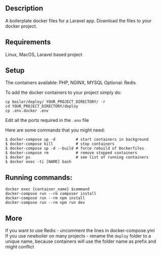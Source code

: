 ## Description
A boilerplate docker files for a Laravel app. 
Download the files to your docker project. 

## Requirements 
Linux, MacOS, Laravel based project

## Setup
The containers available: 
PHP, NGINX, MYSQL
Optional: Redis

To add the docker containers to your project simply do: 

```
cp boiler/deploy/ YOUR_PROJECT_DIRECTORY/ -r
cd YOUR_PROJECT_DIRECTORY/deploy
cp .env.docker .env
```

Edit all the ports required in the `.env` file

Here are some commands that you might need: 
```
$ docker-compose up -d         # start containers in background
$ docker-compose kill          # stop containers
$ docker-compose up -d --build # force rebuild of Dockerfiles
$ docker-compose rm            # remove stopped containers
$ docker ps                    # see list of running containers
$ docker exec -ti [NAME] bash
```


## Running commands: 

`docker exec {container_name} $command`  
`docker-compose run --rm composer install`  
`docker-compose run --rm npm install`  
`docker-compose run --rm npm run dev`  

## More
If you want to use Redis - uncomment the lines in docker-compose.yml  
If you use newboiler on many projects - rename the `deploy` folder to a unique name, because containers will use the folder name as prefix and might conflict

